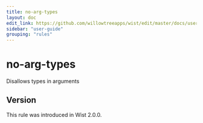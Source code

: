 ```yaml
---
title: no-arg-types
layout: doc
edit_link: https://github.com/willowtreeapps/wist/edit/master/docs/user-guide/rules/no-arg-types
sidebar: "user-guide"
grouping: "rules"
---
```


# no-arg-types

Disallows types in arguments

## Version
This rule was introduced in Wist 2.0.0.
